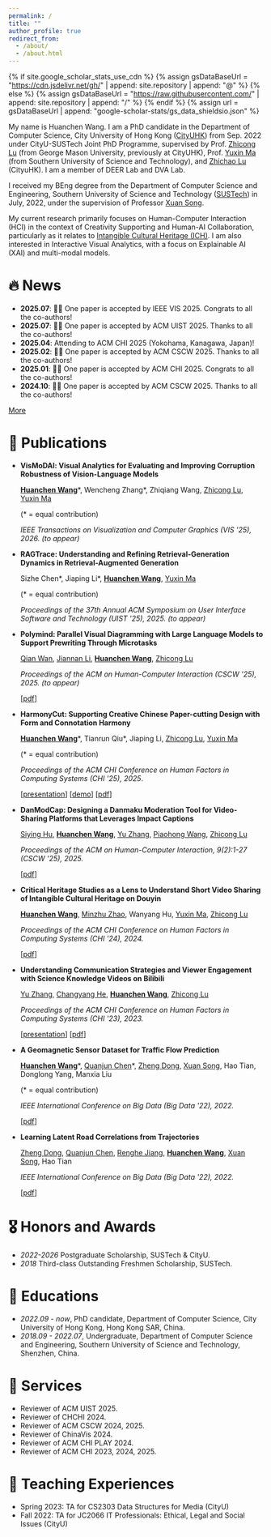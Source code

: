 ```yaml
---
permalink: /
title: ""
author_profile: true
redirect_from: 
  - /about/
  - /about.html
---
```


{% if site.google_scholar_stats_use_cdn %}
{% assign gsDataBaseUrl = "<https://cdn.jsdelivr.net/gh/>" | append: site.repository | append: "@" %}
{% else %}
{% assign gsDataBaseUrl = "<https://raw.githubusercontent.com/>" | append: site.repository | append: "/" %}
{% endif %}
{% assign url = gsDataBaseUrl | append: "google-scholar-stats/gs_data_shieldsio.json" %}

<span class='anchor' id='about-me'></span>

My name is Huanchen Wang. I am a PhD candidate in the Department of Computer Science, City University of Hong Kong (<a href="https://www.cityu.edu.hk/">CityUHK</a>) from Sep. 2022 under CityU-SUSTech Joint PhD Programme, supervised by Prof. <a href="https://luzhc.github.io/">Zhicong Lu</a> (from George Mason University, previously at CityUHK), Prof. <a href="https://cse.sustech.edu.cn/faculty/~mayx/">Yuxin Ma</a> (from Southern University of Science and Technology), and <a href="https://www.cs.cityu.edu.hk/~zhichalu/">Zhichao Lu</a> (CityuHK). I am a member of DEER Lab and DVA Lab.

I received my BEng degree from the Department of Computer Science and Engineering, Southern University of Science and Technology (<a href="https://www.sustech.edu.cn/">SUSTech</a>) in July, 2022, under the supervision of Professor [Xuan Song](https://www.sustech.edu.cn/en/faculties/songxuan.html).

My current research primarily focuses on Human-Computer Interaction (HCI) in the context of Creativity Supporting and Human-AI Collaboration, particularly as it relates to [Intangible Cultural Heritage (ICH)](https://ich.unesco.org/en/what-is-intangible-heritage-00003). I am also interested in Interactive Visual Analytics, with a focus on Explainable AI (XAI) and multi-modal models.

<!-- I have published several papers at the ACM CHI.-->
<!-- <a href='https://scholar.google.com/citations?user=bThdf0MAAAAJ'><img src="https://img.shields.io/endpoint?logo=Google%20Scholar&url=https://raw.githubusercontent.com/wanghchen/wanghchen.github.io/google-scholar-stats/gs_data_shieldsio.json&labelColor=f6f6f6&color=9cf&style=flat&label=citations"></a>  -->

<span class='anchor' id='-news'></span>


<body>
<h1>🔥 News</h1>

<ul id="news-list">
<li>
<strong>2025.07</strong>: 🎉🎉 One paper is accepted by IEEE VIS 2025. Congrats to all the co-authors! 
</li>
<li>
<strong>2025.07</strong>: 🎉🎉 One paper is accepted by ACM UIST 2025. Thanks to all the co-authors! 
</li>
<li>
<strong>2025.04</strong>: Attending to ACM CHI 2025 (Yokohama, Kanagawa, Japan)!
</li>
<li>
<strong>2025.02</strong>: 🎉🎉 One paper is accepted by ACM CSCW 2025. Thanks to all the co-authors! 
</li>
<li>
<strong>2025.01</strong>: 🎉🎉 One paper is accepted by ACM CHI 2025. Congrats to all the co-authors! 
</li>
<li>
<strong>2024.10</strong>: 🎉🎉 One paper is accepted by ACM CSCW 2025. Thanks to all the co-authors! 
</li>
<li style="display:none;">
<strong>2024.05</strong>: Attending to ACM CHI 2024 (Honolulu, Hawaii, USA)!
</li>
<li style="display:none;">
<strong>2024.01</strong>: 🎉🎉  One paper is accepted by ACM CHI 2024. Congrats to all the co-authors! 
</li>
<li style="display:none;">
<strong>2023.01</strong>: 🎉🎉 One paper is accepted by ACM CHI 2023. Thanks to all the co-authors! 
</li>
<li style="display:none;">
<strong>2022.10</strong>: 🎉🎉 Two papers are accepted by IEEE BigData 2022. Thanks to all the co-authors! 
</li>
</ul>

<div>
<a href="#" onclick="toggleNews(); return false;" id="more-link">More</a>
</div>

<script>
function toggleNews() {
const hiddenItems = document.querySelectorAll('#news-list li[style="display:none;"]');
const moreLink = document.getElementById('more-link');

if (hiddenItems.length > 0) {
hiddenItems.forEach(item => {
    item.style.display = 'list-item';
});
moreLink.textContent = 'Collapse';
} else {
const allItems = document.querySelectorAll('#news-list li');
for (let i = 6; i < allItems.length; i++) {
    allItems[i].style.display = 'none';
}
moreLink.textContent = 'More';
}
}
</script>
</body>

<span class='anchor' id='-publications'></span>

# 📝 Publications

<!-- <div class='paper-box'><div class='paper-box-image'><div><div class="badge">CVPR 2016</div><img src='images/500x300.png' alt="sym" width="100%"></div></div>

<div class='paper-box-text' markdown="1">

[Deep Residual Learning for Image Recognition](https://openaccess.thecvf.com/content_cvpr_2016/papers/He_Deep_Residual_Learning_CVPR_2016_paper.pdf)

**Kaiming He**, Xiangyu Zhang, Shaoqing Ren, Jian Sun

[**Project**](https://scholar.google.com/citations?view_op=view_citation&hl=zh-CN&user=DhtAFkwAAAAJ&citation_for_view=DhtAFkwAAAAJ:ALROH1vI_8AC) <strong><span class='show_paper_citations' data='DhtAFkwAAAAJ:ALROH1vI_8AC'></span></strong>
- Lorem ipsum dolor sit amet, consectetur adipiscing elit. Vivamus ornare aliquet ipsum, ac tempus justo dapibus sit amet. 
  </div>
  </div> -->

- **VisMoDAl: Visual Analytics for Evaluating and Improving Corruption Robustness of Vision-Language Models**
  
  [**Huanchen Wang**](https://wanghchen.github.io)\*, Wencheng Zhang\*, Zhiqiang Wang, [Zhicong Lu](https://luzhc.github.io/),  [Yuxin Ma](https://cse.sustech.edu.cn/faculty/~mayx/)
  
  (* = equal contribution)
  
  *IEEE Transactions on Visualization and Computer Graphics (VIS '25), 2026. (to appear)*
  
- **RAGTrace: Understanding and Refining Retrieval-Generation Dynamics in Retrieval-Augmented Generation**
  
  Sizhe Chen\*, Jiaping Li\*, [**Huanchen Wang**](https://wanghchen.github.io),  [Yuxin Ma](https://cse.sustech.edu.cn/faculty/~mayx/)
  
  (* = equal contribution)
  
  *Proceedings of the 37th Annual ACM Symposium on User Interface Software and Technology (UIST '25), 2025. (to appear)*
  
- **Polymind: Parallel Visual Diagramming with Large Language Models to Support Prewriting Through Microtasks**
  
  [Qian Wan](https://llewynwan.github.io/), [Jiannan Li](https://jchrisli.github.io/), [**Huanchen Wang**](https://wanghchen.github.io), [Zhicong Lu](https://luzhc.github.io/)
  
  *Proceedings of the ACM on Human-Computer Interaction (CSCW '25), 2025. (to appear)*
  
  [[pdf](https://arxiv.org/pdf/2502.09577)]
  
- **HarmonyCut: Supporting Creative Chinese Paper-cutting Design with Form and Connotation Harmony**
  
  [**Huanchen Wang**](https://wanghchen.github.io)\*, Tianrun Qiu\*, Jiaping Li, [Zhicong Lu](https://luzhc.github.io/),  [Yuxin Ma](https://cse.sustech.edu.cn/faculty/~mayx/)

  (* = equal contribution)
  
  *Proceedings of the ACM CHI Conference on Human Factors in Computing Systems (CHI '25), 2025*.
  
  [<a href="https://www.youtube.com/watch?v=0JNOF7ceFig">presentation</a>]
  [<a href="/publications/papercutting/video-figure.mp4">demo</a>]
  [<a href="/publications/papercutting/harmonycut.pdf">pdf</a>]
  
- **DanModCap: Designing a Danmaku Moderation Tool for Video-Sharing Platforms that Leverages Impact Captions**
  
  [Siying Hu](https://scholar.google.com/citations?user=BJg8enwAAAAJ), [**Huanchen Wang**](https://wanghchen.github.io), [Yu Zhang](https://scholar.google.com/citations?user=IoPD6n4AAAAJ), [Piaohong Wang](https://sites.google.com/view/wamgpiaohong/homepage), [Zhicong Lu](https://luzhc.github.io/)

  *Proceedings of the ACM on Human-Computer Interaction, 9(2):1-27 (CSCW '25), 2025.* 
  
  [[pdf](https://arxiv.org/pdf/2408.02574)]
  
- **Critical Heritage Studies as a Lens to Understand Short Video Sharing of Intangible Cultural Heritage on Douyin**
  
  [**Huanchen Wang**](https://wanghchen.github.io), [Minzhu Zhao](https://mindyzhaominzhu.github.io), Wanyang Hu, [Yuxin Ma](https://cse.sustech.edu.cn/faculty/~mayx/), [Zhicong Lu](https://luzhc.github.io/)
  
  *Proceedings of the ACM CHI Conference on Human Factors in Computing Systems (CHI '24), 2024.*
  
  [<a href="/publications/chs-ich-douyin/2024-CHI-CHSICH.pdf">pdf</a>]
  
- **Understanding Communication Strategies and Viewer Engagement with Science Knowledge Videos on Bilibili**
  
  [Yu Zhang](https://scholar.google.com/citations?user=IoPD6n4AAAAJ), [Changyang He](https://hechangyang.com/), [**Huanchen Wang**](https://wanghchen.github.io), [Zhicong Lu](https://luzhc.github.io/)
  
  *Proceedings of the ACM CHI Conference on Human Factors in Computing Systems (CHI '23), 2023.*
  
  [<a href="https://www.youtube.com/watch?v=-KpemLOBt1s">presentation</a>]
  [<a href="/publications/understanding-sci-bili/2023-CHI-BiliSci.pdf">pdf</a>]
  
- **A Geomagnetic Sensor Dataset for Traffic Flow Prediction**
  
  [**Huanchen Wang**](https://wanghchen.github.io)\*, [Quanjun Chen](https://scholar.google.com/citations?user=_PKwzTwAAAAJ)\*, [Zheng Dong](https://scholar.google.com/citations?user=Bgq0fbYAAAAJ), [Xuan Song](https://www.sustech.edu.cn/en/faculties/songxuan.html), Hao Tian, Donglong Yang, Manxia Liu
  
  (* = equal contribution)
  
  *IEEE International Conference on Big Data (Big Data '22), 2022.*
  
  [<a  href="/publications/geomagnetic-dataset/2022-IEEEBigData-Geomagnetic.pdf">pdf</a>]
  
- **Learning Latent Road Correlations from Trajectories**
  
  [Zheng Dong](https://scholar.google.com/citations?user=Bgq0fbYAAAAJ), [Quanjun Chen](https://scholar.google.com/citations?user=_PKwzTwAAAAJ), [Renghe Jiang](https://www.renhejiang.com/), [**Huanchen Wang**](https://wanghchen.github.io), [Xuan Song](https://www.sustech.edu.cn/en/faculties/songxuan.html), Hao Tian
  
  *IEEE International Conference on Big Data (Big Data '22), 2022.*
  
  [<a href="/publications/latent-road-correlations/2022-IEEEBigData-Road.pdf">pdf</a>]

<span class='anchor' id='-honors-and-awards'></span>
# 🎖 Honors and Awards

- *2022-2026* Postgraduate Scholarship, SUSTech & CityU.
- *2018* Third-class Outstanding Freshmen Scholarship, SUSTech.

<span class='anchor' id='-educations'></span>
# 📖 Educations

- *2022.09 - now*, PhD candidate, Department of Computer Science, City University of Hong Kong, Hong Kong SAR, China.
- *2018.09 - 2022.07*, Undergraduate, Department of Computer Science and Engineering, Southern University of Science and Technology, Shenzhen, China.

<span class='anchor' id='-services'></span>
# 🔨 Services

- Reviewer of ACM UIST 2025.
- Reviewer of CHCHI 2024.
- Reviewer of ACM CSCW 2024, 2025.
- Reviewer of ChinaVis 2024.
- Reviewer of ACM CHI PLAY 2024.
- Reviewer of ACM CHI 2023, 2024, 2025.

<span class='anchor' id='-teaching-experiences'></span>
# 🏫 Teaching Experiences

- Spring 2023: TA for CS2303 Data Structures for Media (CityU)
- Fall 2022: TA for JC2066 IT Professionals: Ethical, Legal and Social Issues (CityU)
